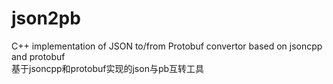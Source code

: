 # json2pb
C++ implementation of JSON to/from Protobuf convertor based on jsoncpp and protobuf\
基于jsoncpp和protobuf实现的json与pb互转工具
